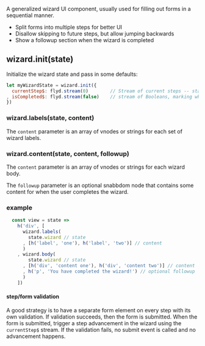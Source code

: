 A generalized wizard UI component, usually used for filling out forms in a sequential manner.

- Split forms into multiple steps for better UI
- Disallow skipping to future steps, but allow jumping backwards
- Show a followup section when the wizard is completed

## wizard.init(state)

Initialize the wizard state and pass in some defaults:

```js
let myWizardState = wizard.init({
  currentStep$: flyd.stream(0)        // Stream of current steps -- starts at 0
, isCompleted$: flyd.stream(false)    // stream of Booleans, marking whether the wizard is completed
})
```

### wizard.labels(state, content)

The `content` parameter is an array of vnodes or strings for each set of wizard labels. 

### wizard.content(state, content, followup)

The `content` parameter is an array of vnodes or strings for each wizard body. 

The `followup` parameter is an optional snabbdom node that contains some content for when the user completes the wizard.

### example

```js
  const view = state =>
    h('div', [
      wizard.labels(
        state.wizard // state
      , [h('label', 'one'), h('label', 'two')] // content
      )
    , wizard.body(
        state.wizard // state
      , [h('div', 'content one'), h('div', 'content two')] // content
      , h('p', 'You have completed the wizard!') // optional followup
      )
    ])
```

#### step/form validation

A good strategy is to have a separate form element on every step with its own validation. If validation succeeds, then the form is submitted. When the form is submitted, trigger a step advancement in the wizard using the `currentStep$` stream. If the validation fails, no submit event is called and no advancement happens.

